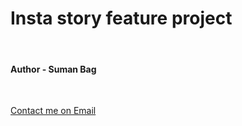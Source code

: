 # Insta story feature project
<br>
<h4>Author - Suman Bag</h4>
<br>
<p><a href="mailto:sumanbagw26@gmail.com">Contact me on Email</a></p>